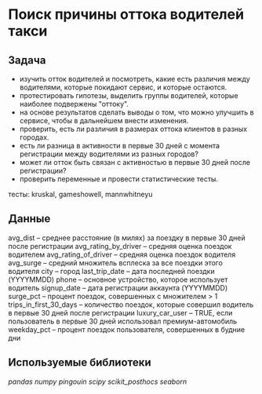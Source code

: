 # Поиск причины оттока водителей такси

## Задача 

- изучить отток водителей и посмотреть, какие есть различия между водителями, которые покидают сервис, и которые остаются.
- протестировать гипотезы, выделить группы водителей, которые наиболее подвержены "оттоку".
- на основе результатов сделать выводы о том, что можно улучшить в сервисе, чтобы в дальнейшем внести изменения.
- проверить, есть ли различия в размерах оттока клиентов в разных городах.
- есть ли разница в активности в первые 30 дней с момента регистрации между водителями из разных городов?
- может ли отток быть связан с активностью в первые 30 дней после регистрации?
- проверить переменные и провести статистические тесты.

тесты: kruskal, gameshowell, mannwhitneyu

## Данные

avg_dist – среднее расстояние (в милях) за поездку в первые 30 дней после регистрации
avg_rating_by_driver – средняя оценка поездок водителем
avg_rating_of_driver – средняя оценка поездок водителя
avg_surge – средний множитель всплеска за все поездки этого водителя
city – город
last_trip_date – дата последней поездки (YYYYMMDD)
phone – основное устройство, которое использует водитель
signup_date – дата регистрации аккаунта (YYYYMMDD)
surge_pct – процент поездок, совершенных с множителем > 1
trips_in_first_30_days – количество поездок, которые совершил водитель в первые 30 дней после регистрации
luxury_car_user – TRUE, если пользователь в первые 30 дней использовал премиум-автомобиль
weekday_pct – процент поездок пользователя, совершенных в будние дни
  

## Используемые библиотеки

*pandas numpy pingouin scipy scikit_posthocs seaborn* 
